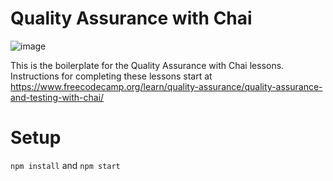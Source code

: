# Quality Assurance with Chai 
![image](https://user-images.githubusercontent.com/87834766/227387407-236c1479-6205-4bed-8529-5a148a283a7c.png)


This is the boilerplate for the Quality Assurance with Chai lessons. Instructions for completing these lessons start at https://www.freecodecamp.org/learn/quality-assurance/quality-assurance-and-testing-with-chai/

# Setup
`npm install` 
and
`npm start`

